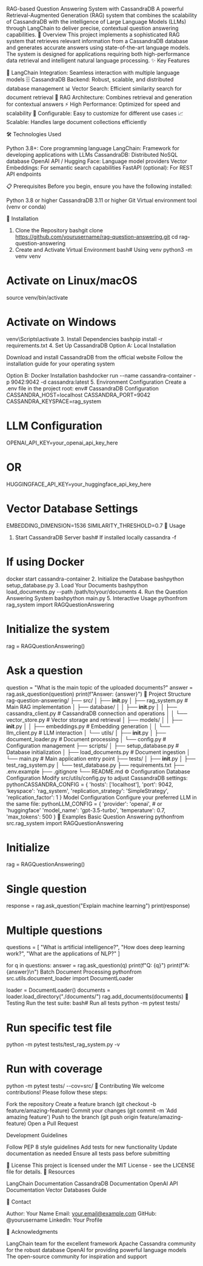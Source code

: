 RAG-based Question Answering System with CassandraDB
A powerful Retrieval-Augmented Generation (RAG) system that combines the scalability of CassandraDB with the intelligence of Large Language Models (LLMs) through LangChain to deliver precise, contextual question answering capabilities.
🚀 Overview
This project implements a sophisticated RAG system that retrieves relevant information from a CassandraDB database and generates accurate answers using state-of-the-art language models. The system is designed for applications requiring both high-performance data retrieval and intelligent natural language processing.
✨ Key Features

🔗 LangChain Integration: Seamless interaction with multiple language models
🗄️ CassandraDB Backend: Robust, scalable, and distributed database management
📊 Vector Search: Efficient similarity search for document retrieval
🤖 RAG Architecture: Combines retrieval and generation for contextual answers
⚡ High Performance: Optimized for speed and scalability
🔧 Configurable: Easy to customize for different use cases
📈 Scalable: Handles large document collections efficiently

🛠️ Technologies Used

Python 3.8+: Core programming language
LangChain: Framework for developing applications with LLMs
CassandraDB: Distributed NoSQL database
OpenAI API / Hugging Face: Language model providers
Vector Embeddings: For semantic search capabilities
FastAPI (optional): For REST API endpoints

📋 Prerequisites
Before you begin, ensure you have the following installed:

Python 3.8 or higher
CassandraDB 3.11 or higher
Git
Virtual environment tool (venv or conda)

🔧 Installation
1. Clone the Repository
bashgit clone https://github.com/yourusername/rag-question-answering.git
cd rag-question-answering
2. Create and Activate Virtual Environment
bash# Using venv
python3 -m venv venv

# Activate on Linux/macOS
source venv/bin/activate

# Activate on Windows
venv\Scripts\activate
3. Install Dependencies
bashpip install -r requirements.txt
4. Set Up CassandraDB
Option A: Local Installation

Download and install CassandraDB from the official website
Follow the installation guide for your operating system

Option B: Docker Installation
bashdocker run --name cassandra-container -p 9042:9042 -d cassandra:latest
5. Environment Configuration
Create a .env file in the project root:
env# CassandraDB Configuration
CASSANDRA_HOST=localhost
CASSANDRA_PORT=9042
CASSANDRA_KEYSPACE=rag_system

# LLM Configuration
OPENAI_API_KEY=your_openai_api_key_here
# OR
HUGGINGFACE_API_KEY=your_huggingface_api_key_here

# Vector Database Settings
EMBEDDING_DIMENSION=1536
SIMILARITY_THRESHOLD=0.7
🚀 Usage
1. Start CassandraDB Server
bash# If installed locally
cassandra -f

# If using Docker
docker start cassandra-container
2. Initialize the Database
bashpython setup_database.py
3. Load Your Documents
bashpython load_documents.py --path /path/to/your/documents
4. Run the Question Answering System
bashpython main.py
5. Interactive Usage
pythonfrom rag_system import RAGQuestionAnswering

# Initialize the system
rag = RAGQuestionAnswering()

# Ask a question
question = "What is the main topic of the uploaded documents?"
answer = rag.ask_question(question)
print(f"Answer: {answer}")
📁 Project Structure
rag-question-answering/
├── src/
│   ├── __init__.py
│   ├── rag_system.py          # Main RAG implementation
│   ├── database/
│   │   ├── __init__.py
│   │   ├── cassandra_client.py # CassandraDB connection and operations
│   │   └── vector_store.py     # Vector storage and retrieval
│   ├── models/
│   │   ├── __init__.py
│   │   ├── embeddings.py       # Embedding generation
│   │   └── llm_client.py       # LLM interaction
│   └── utils/
│       ├── __init__.py
│       ├── document_loader.py  # Document processing
│       └── config.py           # Configuration management
├── scripts/
│   ├── setup_database.py      # Database initialization
│   ├── load_documents.py      # Document ingestion
│   └── main.py                 # Main application entry point
├── tests/
│   ├── __init__.py
│   ├── test_rag_system.py
│   └── test_database.py
├── requirements.txt
├── .env.example
├── .gitignore
└── README.md
⚙️ Configuration
Database Configuration
Modify src/utils/config.py to adjust CassandraDB settings:
pythonCASSANDRA_CONFIG = {
    'hosts': ['localhost'],
    'port': 9042,
    'keyspace': 'rag_system',
    'replication_strategy': 'SimpleStrategy',
    'replication_factor': 1
}
Model Configuration
Configure your preferred LLM in the same file:
pythonLLM_CONFIG = {
    'provider': 'openai',  # or 'huggingface'
    'model_name': 'gpt-3.5-turbo',
    'temperature': 0.7,
    'max_tokens': 500
}
📖 Examples
Basic Question Answering
pythonfrom src.rag_system import RAGQuestionAnswering

# Initialize
rag = RAGQuestionAnswering()

# Single question
response = rag.ask_question("Explain machine learning")
print(response)

# Multiple questions
questions = [
    "What is artificial intelligence?",
    "How does deep learning work?",
    "What are the applications of NLP?"
]

for q in questions:
    answer = rag.ask_question(q)
    print(f"Q: {q}")
    print(f"A: {answer}\n")
Batch Document Processing
pythonfrom src.utils.document_loader import DocumentLoader

loader = DocumentLoader()
documents = loader.load_directory("./documents/")
rag.add_documents(documents)
🧪 Testing
Run the test suite:
bash# Run all tests
python -m pytest tests/

# Run specific test file
python -m pytest tests/test_rag_system.py -v

# Run with coverage
python -m pytest tests/ --cov=src/
🤝 Contributing
We welcome contributions! Please follow these steps:

Fork the repository
Create a feature branch (git checkout -b feature/amazing-feature)
Commit your changes (git commit -m 'Add amazing feature')
Push to the branch (git push origin feature/amazing-feature)
Open a Pull Request

Development Guidelines

Follow PEP 8 style guidelines
Add tests for new functionality
Update documentation as needed
Ensure all tests pass before submitting

📝 License
This project is licensed under the MIT License - see the LICENSE file for details.
🔗 Resources

LangChain Documentation
CassandraDB Documentation
OpenAI API Documentation
Vector Databases Guide

📧 Contact

Author: Your Name
Email: your.email@example.com
GitHub: @yourusername
LinkedIn: Your Profile

🙏 Acknowledgments

LangChain team for the excellent framework
Apache Cassandra community for the robust database
OpenAI for providing powerful language models
The open-source community for inspiration and support
